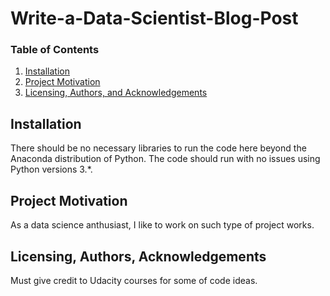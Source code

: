 # Write-a-Data-Scientist-Blog-Post
### Table of Contents

1. [Installation](#installation)
2. [Project Motivation](#motivation)
3. [Licensing, Authors, and Acknowledgements](#licensing)

## Installation <a name="installation"></a>

There should be no necessary libraries to run the code here beyond the Anaconda distribution of Python. The code should run with no issues using Python versions 3.*.

## Project Motivation<a name="motivation"></a>

As a data science anthusiast, I like to work on such type of project works.
 

## Licensing, Authors, Acknowledgements<a name="licensing"></a>

Must give credit to Udacity courses for some of code ideas.
